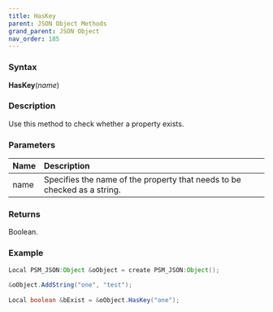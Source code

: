 ```yaml
---
title: HasKey
parent: JSON Object Methods
grand_parent: JSON Object
nav_order: 185
---
```


### [](#header-3)Syntax

**HasKey**(_name_)

### [](#header-3)Description

Use this method to check whether a property exists.

### [](#header-3)Parameters

| Name           | Description                                                                    |
|:---------------|:-------------------------------------------------------------------------------|
| name           | Specifies the name of the property that needs to be checked as a string.       |


### [](#header-3)Returns

Boolean.

### [](#header-3)Example

```java
Local PSM_JSON:Object &oObject = create PSM_JSON:Object();
   
&oObject.AddString("one", "test");
   
Local boolean &bExist = &oObject.HasKey("one");
```
